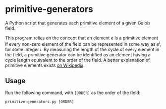 # primitive-generators

A Python script that generates each primitive element of a given Galois field.

This program relies on the concept that an element $e$ is a primitive element if
every non-zero element of the field can be represented in some way as $e^i$,
for some integer $i$. By measuring the length of the cycle of every element in
the field, a primitive generator can be identified as an element having a cycle
length equivalent to the order of the field. A better explanation of primitive
elements exists [on Wikipedia](https://en.wikipedia.org/wiki/Finite_field).

## Usage

Run the following command, with `[ORDER]` as the order of the field:

    primitive-generators.py [ORDER]
